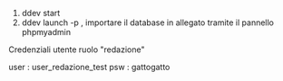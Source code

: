 1) ddev start
2) ddev launch -p , importare il database in allegato tramite il pannello phpmyadmin

Credenziali utente ruolo "redazione" 

user : user_redazione_test
psw : gattogatto
